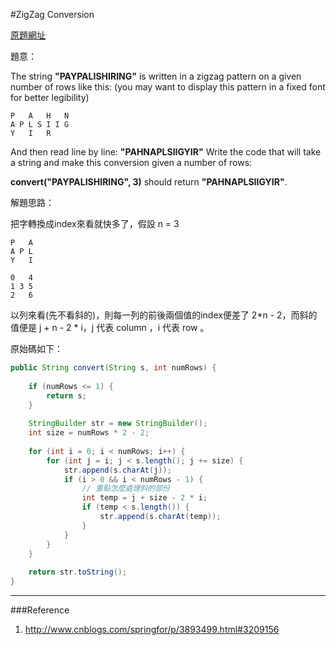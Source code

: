 #ZigZag Conversion

[原題網址](https://leetcode.com/problems/zigzag-conversion/)

題意：

The string **"PAYPALISHIRING"** is written in a zigzag pattern on a given number of rows like this: (you may want to display this pattern in a fixed font for better legibility)

```plain
P   A   H   N
A P L S I I G
Y   I   R
```

And then read line by line: **"PAHNAPLSIIGYIR"**
Write the code that will take a string and make this conversion given a number of rows:

**convert("PAYPALISHIRING", 3)** should return **"PAHNAPLSIIGYIR"**.

解題思路：

把字轉換成index來看就快多了，假設 n = 3

``` plain
P   A
A P L
Y   I
```
```
0   4
1 3 5
2   6
```
以列來看(先不看斜的)，則每一列的前後兩個值的index便差了 2*n - 2，而斜的值便是 j + n - 2 * i，j 代表 column ，i 代表 row 。

原始碼如下：

```java
public String convert(String s, int numRows) {
        
    if (numRows <= 1) {
        return s;
    }
    
    StringBuilder str = new StringBuilder();
    int size = numRows * 2 - 2;
    
    for (int i = 0; i < numRows; i++) {
        for (int j = i; j < s.length(); j += size) {
            str.append(s.charAt(j));
            if (i > 0 && i < numRows - 1) {
                // 重點怎麼處理斜的部份
                int temp = j + size - 2 * i;
                if (temp < s.length()) {
                    str.append(s.charAt(temp));
                }
            }
        }
    }
    
    return str.toString();
}
```
---
###Reference
1. http://www.cnblogs.com/springfor/p/3893499.html#3209156